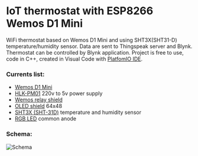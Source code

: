 # IoT thermostat with ESP8266 Wemos D1 Mini
WiFi thermostat based on Wemos D1 Mini and using SHT3X(SHT31-D) temperature/humidity sensor. Data are sent to Thingspeak server and Blynk. Thermostat can be controlled by Blynk application. Project is free to use, code in C++,  created in Visual Code with [PlatfomIO IDE](http://docs.platformio.org/en/latest/ide/vscode.html).

### Currents list:
* [Wemos D1 Mini](https://www.aliexpress.com/item/D1-mini-V2-Mini-NodeMcu-4M-bytes-Lua-WIFI-Internet-of-Things-development-board-based-ESP8266/32681374223.html)
* [HLK-PM01](https://www.aliexpress.com/item/Free-Shippingn-HLK-PM01-AC-DC-220V-to-5V-mini-power-supply-module-intelligent-household-switch/32319515750.html) 220v to 5v power supply
* [Wemos relay shield](https://www.aliexpress.com/item/NEW-Relay-Shield-WeMos-D1-Mini-ESP8266-Development-Board/32703527015.html)
* [OLED shield](https://www.aliexpress.com/item/OLED-Shield-V1-1-0-for-WeMos-D1-mini-0-66-inch-64X48-IIC-I2C/32806403057.html) 64x48
* [SHT3X (SHT-31D)](https://www.aliexpress.com/item/Free-shipping-SHT31-Temperature-SHT31-D-Humidity-Sensor-module-Breakout-Weather-for-Arduino/32706618932.html) temperature and humidity sensor
* [RGB LED](https://www.aliexpress.com/item/10PCS-5mm-full-color-LED-RGB-red-green-blue-Common-Anode-Four-feet-transparent-highlight-color/32355502594.html) common anode

### Schema:
![Schema](https://octodex.github.com/images/yaktocat.png)